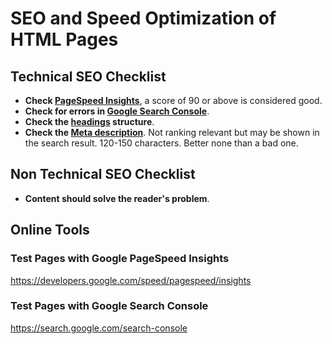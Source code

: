 # SEO and Speed Optimization of HTML Pages

## Technical SEO Checklist

- **Check [PageSpeed Insights](https://developers.google.com/speed/pagespeed/insights)**, a score of 90 or above is considered good.
- **Check for errors in [Google Search Console](https://search.google.com/search-console)**.
- **Check the [headings](https://www.w3schools.com/html/html_headings.asp) structure**.
- **Check the [Meta description](https://www.brightedge.com/glossary/meta-description)**. 
Not ranking relevant but may be shown in the search result. 120-150 characters. Better none than a bad one.

## Non Technical SEO Checklist

- **Content should solve the reader's problem**.

## Online Tools

### Test Pages with Google PageSpeed Insights

https://developers.google.com/speed/pagespeed/insights

### Test Pages with Google Search Console

https://search.google.com/search-console